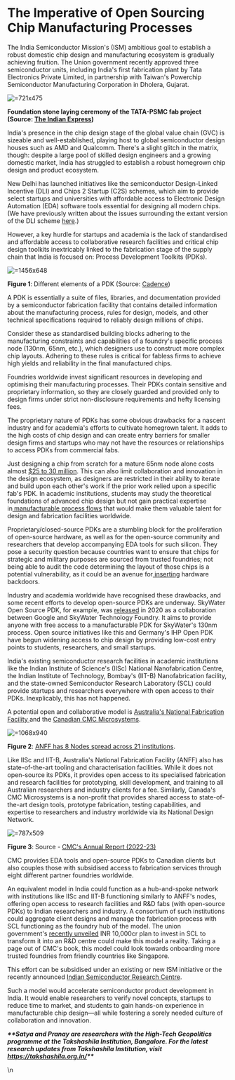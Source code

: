 # The Imperative of Open Sourcing Chip Manufacturing Processes

The India Semiconductor Mission's (ISM) ambitious goal to establish a robust domestic chip design and manufacturing ecosystem is gradually achieving fruition. The Union government recently approved three semiconductor units, including India's first fabrication plant by Tata Electronics Private Limited, in partnership with Taiwan's Powerchip Semiconductor Manufacturing Corporation in Dholera, Gujarat.

 ![](https://substackcdn.com/image/fetch/w_1456,c_limit,f_auto,q_auto:good,fl_progressive:steep/https%3A%2F%2Fsubstack-post-media.s3.amazonaws.com%2Fpublic%2Fimages%2F59219984-efcd-495a-8b05-17aedefe1cb3_641x423.png " =721x475")

**Foundation stone laying ceremony of the TATA-PSMC fab project (**Source**: [The Indian Express](https://indianexpress.com/article/business/tata-fab-to-roll-out-first-chip-by-2026-end-pm-calls-it-historic-9212483/))**

India's presence in the chip design stage of the global value chain (GVC) is sizeable and well-established, playing host to global semiconductor design houses such as AMD and Qualcomm. There's a slight glitch in the matrix, though: despite a large pool of skilled design engineers and a growing domestic market, India has struggled to establish a robust homegrown chip design and product ecosystem.

New Delhi has launched initiatives like the semiconductor Design-Linked Incentive (DLI) and Chips 2 Startup (C2S) schemes, which aim to provide select startups and universities with affordable access to Electronic Design Automation (EDA) software tools essential for designing all modern chips. (We have previously written about the issues surrounding the extant version of the DLI scheme [here](https://www.thehindu.com/opinion/op-ed/the-need-to-overhaul-a-semiconductor-scheme/article67768726.ece).)

However, a key hurdle for startups and academia is the lack of standardised and affordable access to collaborative research facilities and critical chip design toolkits inextricably linked to the fabrication stage of the supply chain that India is focused on: Process Development Toolkits (PDKs).

 ![](https://substackcdn.com/image/fetch/w_1456,c_limit,f_auto,q_auto:good,fl_progressive:steep/https%3A%2F%2Fsubstack-post-media.s3.amazonaws.com%2Fpublic%2Fimages%2F37a40e08-daea-4722-b83c-a0c4fdd15ca6_1583x705.png " =1456x648")

**Figure 1**: Different elements of a PDK (Source: [Cadence](https://community.cadence.com/cadence_blogs_8/b/breakfast-bytes/posts/all-the-ps-the-photonics-pdk-panel))

A PDK is essentially a suite of files, libraries, and documentation provided by a semiconductor fabrication facility that contains detailed information about the manufacturing process, rules for design, models, and other technical specifications required to reliably design millions of chips.

Consider these as standardised building blocks adhering to the manufacturing constraints and capabilities of a foundry's specific process node (130nm, 65nm, etc.), which designers use to construct more complex chip layouts. Adhering to these rules is critical for fabless firms to achieve high yields and reliability in the final manufactured chips.

Foundries worldwide invest significant resources in developing and optimising their manufacturing processes. Their PDKs contain sensitive and proprietary information, so they are closely guarded and provided only to design firms under strict non-disclosure requirements and hefty licensing fees.

The proprietary nature of PDKs has some obvious drawbacks for a nascent industry and for academia's efforts to cultivate homegrown talent. It adds to the high costs of chip design and can create entry barriers for smaller design firms and startups who may not have the resources or relationships to access PDKs from commercial fabs.

Just designing a chip from scratch for a mature 65nm node alone costs almost [$25 to 30 million](https://semiengineering.com/what-will-that-chip-cost/). This can also limit collaboration and innovation in the design ecosystem, as designers are restricted in their ability to iterate and build upon each other's work if the prior work relied upon a specific fab's PDK. In academic institutions, students may study the theoretical foundations of advanced chip design but not gain practical expertise in[ manufacturable process flows](https://www.skywatertechnology.com/sky130-open-source-pdk/) that would make them valuable talent for design and fabrication facilities worldwide.

Proprietary/closed-source PDKs are a stumbling block for the proliferation of open-source hardware, as well as for the open-source community and researchers that develop accompanying EDA tools for such silicon. They pose a security question because countries want to ensure that chips for strategic and military purposes are sourced from trusted foundries; not being able to audit the code determining the layout of those chips is a potential vulnerability, as it could be an avenue for[ inserting](https://takshashila.org.in/research/a-survey-of-chip-based-hardware-backdoors) hardware backdoors.

Industry and academia worldwide have recognised these drawbacks, and some recent efforts to develop open-source PDKs are underway. SkyWater Open Source PDK, for example, was [released](https://www.skywatertechnology.com/sky130-open-source-pdk/) in 2020 as a collaboration between Google and SkyWater Technology Foundry. It aims to provide anyone with free access to a manufacturable PDK for SkyWater's 130nm process. Open source initiatives like this and Germany's IHP Open PDK have begun widening access to chip design by providing low-cost entry points to students, researchers, and small startups.

India's existing semiconductor research facilities in academic institutions like the Indian Institute of Science's (IISc) National Nanofabrication Centre, the Indian Institute of Technology, Bombay's (IIT-B) Nanofabrication facility, and the state-owned Semiconductor Research Laboratory (SCL) could provide startups and researchers everywhere with open access to their PDKs. Inexplicably, this has not happened. 

A potential open and collaborative model is [Australia's National Fabrication Facility ](https://anff.org.au/)and the [Canadian CMC Microsystems](https://www.cmc.ca/).

 ![](https://substackcdn.com/image/fetch/w_1456,c_limit,f_auto,q_auto:good,fl_progressive:steep/https%3A%2F%2Fsubstack-post-media.s3.amazonaws.com%2Fpublic%2Fimages%2F3407028b-9d5b-4ae4-aa99-d1eae9810604_1068x940.png " =1068x940")

**Figure 2**: [ANFF has 8 Nodes spread across 21 institutions](https://anff-act.anu.edu.au/).

Like IISc and IIT-B, Australia's National Fabrication Facility (ANFF) also has state-of-the-art tooling and characterisation facilities. While it does not open-source its PDKs, it provides open access to its specialised fabrication and research facilities for prototyping, skill development, and training to all Australian researchers and industry clients for a fee. Similarly, Canada's CMC Microsystems is a non-profit that provides shared access to state-of-the-art design tools, prototype fabrication, testing capabilities, and expertise to researchers and industry worldwide via its National Design Network.

 ![](https://substackcdn.com/image/fetch/w_1456,c_limit,f_auto,q_auto:good,fl_progressive:steep/https%3A%2F%2Fsubstack-post-media.s3.amazonaws.com%2Fpublic%2Fimages%2F2a07c4a8-20be-48b8-95a2-e2ad236fea28_787x509.png " =787x509")

**Figure 3**: Source - [CMC's Annual Report (2022-23)](https://www.cmc.ca/wp-content/uploads/2024/04/AnnualReport_2022-2023-EN.pdf)

CMC provides EDA tools and open-source PDKs to Canadian clients but also couples those with subsidised access to fabrication services through eight different partner foundries worldwide.

An equivalent model in India could function as a hub-and-spoke network with institutions like IISc and IIT-B functioning similarly to ANFF's nodes, offering open access to research facilities and R&D fabs (with open-source PDKs) to Indian researchers and industry. A consortium of such institutions could aggregate client designs and manage the fabrication process with SCL functioning as the foundry hub of the model. The union government's [recently unveiled](https://indiaeconomicclub.org/business-news-%26-insights/f/scl-resurrects-with-rs-10000-crore-modernization-plan?blogcategory=Semi+Conductors) INR 10,000cr plan to invest in SCL to transform it into an R&D centre could make this model a reality. Taking a page out of CMC's book, this model could look towards onboarding more trusted foundries from friendly countries like Singapore.

This effort can be subsidised under an existing or new ISM initiative or the recently announced [Indian Semiconductor Research Centre](https://economictimes.indiatimes.com/tech/technology/centre-eyes-dedicated-rd-wing-under-semicon-research-centre/articleshow/109958069.cms?from=mdr).

Such a model would accelerate semiconductor product development in India. It would enable researchers to verify novel concepts, startups to reduce time to market, and students to gain hands-on experience in manufacturable chip design—all while fostering a sorely needed culture of collaboration and innovation.

***\*\*Satya and Pranay are researchers with the High-Tech Geopolitics programme at the Takshashila Institution, Bangalore. For the latest research updates from Takshashila Institution, visit <https://takshashila.org.in/>\*\****

\n